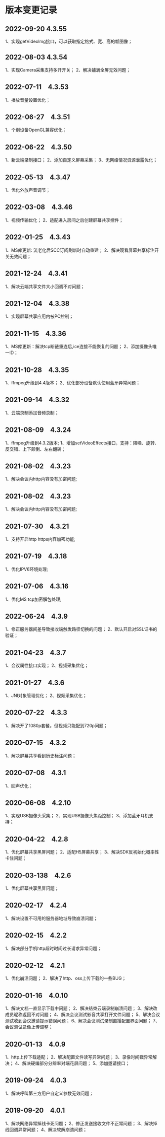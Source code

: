 # 版本变更记录

## 2022-09-20  4.3.55
1、实现getVideoImg接口，可以获取指定格式、宽、高的帧图像；

## 2022-08-03  4.3.54
1、实现Camera采集支持多开开关；
2、解决铺满全屏无效问题；

## 2022-07-11　4.3.53
1、播放音量设置优化；

## 2022-06-27　4.3.51
1、个别设备OpenGL兼容优化；

## 2022-06-22　4.3.50
1、新云端录制接口；
2、添加自定义屏幕采集；
3、无网络情况资源泄露优化；

## 2022-05-13　4.3.47
1、优化外放声音调节；

## 2022-03-08　4.3.46
1、视频传输优化；
2、适配进入房间之后创建屏幕共享控件；

## 2022-01-25　4.3.43
1、MS库更新: 流老化后SCC订阅刷新时自动重建；
2、解决观看屏幕共享标注开关无效问题；

## 2021-12-24　4.3.41
1、解决云端共享文件大小回调不对问题；

## 2021-12-04　4.3.38
1、实现屏幕共享应用内被PC控制；

## 2021-11-15　4.3.36
1、MS库更新：解决tcp断链重连后,ice连接不能恢复的问题；
2、添加摄像头唯一ID；

## 2021-10-28　4.3.35
1、ffmpeg升级到4.4版本；
2、优化部分设备默认使用蓝牙异常问题；

## 2021-09-14　4.3.32
1、云端录制添加音频录制；

## 2021-08-09　4.3.24
1、ffmpeg升级到4.3.2版本;
1、增加setVideoEffects接口，支持：降噪、旋转、反交错、上下颠倒、左右翻转；

## 2021-08-02　4.3.23
1、解决会议内http内容没有加密问题;

## 2021-08-02　4.3.23
1、解决会议内http内容没有加密问题;

## 2021-07-30　4.3.21
1、支持开启http https内容加密功能;

## 2021-07-19　4.3.18
1、优化IPV6环境处理;

## 2021-07-06　4.3.16
1、优化MS tcp加密解包处理;

## 2022-06-24　4.3.9
1、修正服务器间差导致接收端触发路径切换的问题；
2、默认开启对SSL证书的验证；

## 2021-04-23　4.3.7
1、会议属性接口实现；
2、视频采集优化；

## 2021-01-27　4.3.6
1、JNI对象管理优化；
2、视频采集优化；

## 2020-07-22　4.3.3 
1、解决开了1080p套餐，但视频只能配到720p问题；

## 2020-07-15　4.3.2
1、解决屏幕共享看到历史标注问题；

## 2020-07-08　4.3.1
1、回声优化；

## 2020-06-08　4.2.10
1、实现USB摄像头采集；
2、实现USB摄像头焦距控制；
3、添加蓝牙耳机支持；

## 2020-04-22　4.2.8
1、优化屏幕共享黑屏问题；
2、适配H5屏幕共享；
3、解决SDK反初始化概率性卡住问题；

## 2020-03-138　4.2.6
1、优化屏幕共享黑屏问题；

## 2020-02-17　4.2.4
1、解决设置不可用的服务器地址导致崩溃问题；

## 2020-02-15　4.2.2
1、解决部分手机http超时时间过长请求异常问题；

## 2020-02-12　4.2.1
1、优化崩溃问题；
2、解决了http、oss上传下载的一些BUG；

## 2020-01-16　4.0.10
1、解决文档一直显示下载中问题；
2、解决结束云端录制崩溃问题；
3、解决改成员昵称返回不对问题；
4、解决会议测试影音共享打开文件问题；
5、解决会议测试收到会议邀请提示错误问题；
6、解决会议测试录制直播配置界面问题；
7、会议测试录像上传调整；

## 2020-01-13　4.0.9
1、http上传下载适配；
2、解决配置文件读写异常问题；
3、录像时间戳异常解决；
4、解决硬编部分分辨率对端花屏问题；
5、添加邀请接口；

## 2019-09-24　4.0.3
1、解决呼叫第三方用户自定义参数无效问题；

## 2019-09-20　4.0.1
1、解决网络异常掉线卡死问题；
2、修正发送接收文件不正常问题；
3、解决掉线回调异常问题；
4、解决软解崩溃问题；